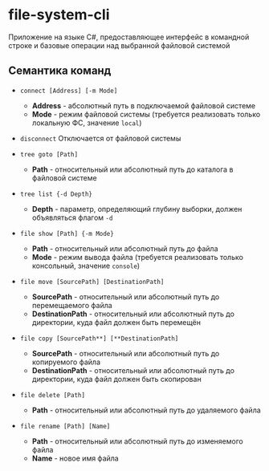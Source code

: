 # file-system-cli

Приложение на языке C#, предоставляющее интерфейс в командной строке и базовые операции над выбранной файловой системой
## Семантика команд

- `connect [Address] [-m Mode]`
  - **Address** - абсолютный путь в подключаемой файловой системе 
  - **Mode** - режим файловой системы (требуется реализовать только локальную ФС, значение `local`)

 
- `disconnect`
  Отключается от файловой системы


- `tree goto [Path]`
  - **Path** - относительный или абсолютный путь до каталога в файловой системе
- `tree list {-d Depth}`
  - **Depth** - параметр, определяющий глубину выборки, должен объявляться флагом `-d`


- `file show [Path] {-m Mode}`
  - **Path** - относительный или абсолютный путь до файла
  - **Mode** - режим вывода файла (требуется реализовать только консольный, значение `console`)
- `file move [SourcePath] [DestinationPath]`
  - **SourcePath** - относительный или абсолютный путь до перемещаемого файла
  - **DestinationPath** - относительный или абсолютный  путь до директории, куда файл должен быть перемещён
- `file copy [SourcePath**] [**DestinationPath]`
  - **SourcePath** - относительный или абсолютный путь до копируемого файла
  - **DestinationPath** - относительный или абсолютный путь до директории, куда файл должен быть скопирован
- `file delete [Path]`
  - **Path** - относительный или абсолютный путь до удаляемого файла
- `file rename [Path] [Name]`
  - **Path** - относительный или абсолютный путь до изменяемого файла
  - **Name** - новое имя файла